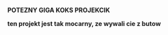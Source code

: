 
**POTEZNY GIGA KOKS PROJEKCIK**

__ten projekt jest tak mocarny, ze wywali cie z butow__
~~~~~~~~~~~~~~~~~~~~~~~~~~~~~~~~~~~~~~~~~~~~~~~~~~~~~
